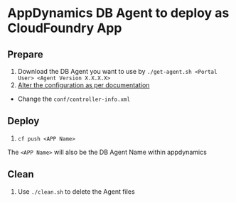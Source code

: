 # AppDynamics DB Agent to deploy as CloudFoundry App
## Prepare
1. Download the DB Agent you want to use by `./get-agent.sh <Portal User> <Agent Version X.X.X.X>`
2. [Alter the configuration as per documentation](https://docs.appdynamics.com/display/latest/Installing+the+Database+Agent)
  * Change the `conf/controller-info.xml`

## Deploy

1. `cf push <APP Name>`

The `<APP Name>` will also be the DB Agent Name within appdynamics

## Clean

1. Use `./clean.sh` to delete the Agent files
